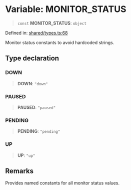 # Variable: MONITOR\_STATUS

> `const` **MONITOR\_STATUS**: `object`

Defined in: [shared/types.ts:68](https://github.com/Nick2bad4u/Uptime-Watcher/blob/8a1973382d5fe14c52996ecda381894eb7ecd4a6/shared/types.ts#L68)

Monitor status constants to avoid hardcoded strings.

## Type declaration

### DOWN

> **DOWN**: `"down"`

### PAUSED

> **PAUSED**: `"paused"`

### PENDING

> **PENDING**: `"pending"`

### UP

> **UP**: `"up"`

## Remarks

Provides named constants for all monitor status values.
